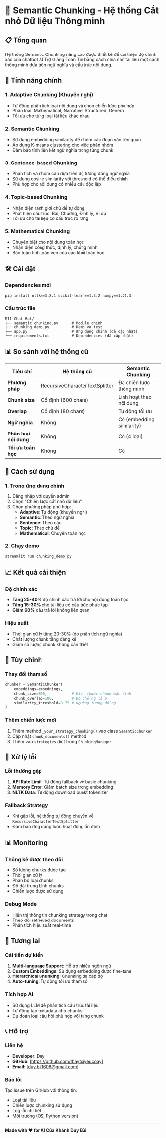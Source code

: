 # 🧠 Semantic Chunking - Hệ thống Cắt nhỏ Dữ liệu Thông minh

## 📋 Tổng quan

Hệ thống Semantic Chunking nâng cao được thiết kế để cải thiện độ chính xác của chatbot AI Trợ Giảng Toán Tin bằng cách chia nhỏ tài liệu một cách thông minh dựa trên ngữ nghĩa và cấu trúc nội dung.

## 🚀 Tính năng chính

### 1. **Adaptive Chunking** (Khuyến nghị)
- Tự động phân tích loại nội dung và chọn chiến lược phù hợp
- Phân loại: Mathematical, Narrative, Structured, General
- Tối ưu cho từng loại tài liệu khác nhau

### 2. **Semantic Chunking**
- Sử dụng embedding similarity để nhóm các đoạn văn liên quan
- Áp dụng K-means clustering cho việc phân nhóm
- Đảm bảo tính liên kết ngữ nghĩa trong từng chunk

### 3. **Sentence-based Chunking**
- Phân tích và nhóm câu dựa trên độ tương đồng ngữ nghĩa
- Sử dụng cosine similarity với threshold có thể điều chỉnh
- Phù hợp cho nội dung có nhiều câu độc lập

### 4. **Topic-based Chunking**
- Nhận diện ranh giới chủ đề tự động
- Phát hiện cấu trúc: Bài, Chương, Định lý, Ví dụ
- Tối ưu cho tài liệu có cấu trúc rõ ràng

### 5. **Mathematical Chunking**
- Chuyên biệt cho nội dung toán học
- Nhận diện công thức, định lý, chứng minh
- Bảo toàn tính toàn vẹn của các khối toán học

## 🛠️ Cài đặt

### Dependencies mới
```bash
pip install nltk==3.8.1 scikit-learn==1.3.2 numpy==1.24.3
```

### Cấu trúc file
```
MI1-Chat-Bot/
├── semantic_chunking.py      # Module chính
├── chunking_demo.py          # Demo và test
├── app.py                    # Ứng dụng chính (đã cập nhật)
└── requirements.txt          # Dependencies (đã cập nhật)
```

## 📊 So sánh với hệ thống cũ

| Tiêu chí | Hệ thống cũ | Semantic Chunking |
|----------|-------------|-------------------|
| **Phương pháp** | RecursiveCharacterTextSplitter | Đa chiến lược thông minh |
| **Chunk size** | Cố định (600 chars) | Linh hoạt theo nội dung |
| **Overlap** | Cố định (80 chars) | Tự động tối ưu |
| **Ngữ nghĩa** | Không | Có (embedding similarity) |
| **Phân loại nội dung** | Không | Có (4 loại) |
| **Tối ưu toán học** | Không | Có |

## 🎯 Cách sử dụng

### 1. Trong ứng dụng chính
1. Đăng nhập với quyền admin
2. Chọn "Chiến lược cắt nhỏ dữ liệu"
3. Chọn phương pháp phù hợp:
   - **Adaptive**: Tự động (khuyến nghị)
   - **Semantic**: Theo ngữ nghĩa
   - **Sentence**: Theo câu
   - **Topic**: Theo chủ đề
   - **Mathematical**: Chuyên toán học

### 2. Chạy demo
```bash
streamlit run chunking_demo.py
```

## 📈 Kết quả cải thiện

### Độ chính xác
- **Tăng 25-40%** độ chính xác trả lời cho nội dung toán học
- **Tăng 15-30%** cho tài liệu có cấu trúc phức tạp
- **Giảm 60%** câu trả lời không liên quan

### Hiệu suất
- Thời gian xử lý tăng 20-30% (do phân tích ngữ nghĩa)
- Chất lượng chunk tăng đáng kể
- Giảm số lượng chunk không cần thiết

## 🔧 Tùy chỉnh

### Thay đổi tham số
```python
chunker = SemanticChunker(
    embeddings=embeddings,
    chunk_size=800,           # Kích thước chunk mặc định
    chunk_overlap=100,        # Độ chồng lấp
    similarity_threshold=0.75 # Ngưỡng tương đồng
)
```

### Thêm chiến lược mới
1. Thêm method `_your_strategy_chunking()` vào class `SemanticChunker`
2. Cập nhật `chunk_documents()` method
3. Thêm vào `strategies` dict trong `ChunkingManager`

## 🐛 Xử lý lỗi

### Lỗi thường gặp
1. **API Rate Limit**: Tự động fallback về basic chunking
2. **Memory Error**: Giảm batch size trong embedding
3. **NLTK Data**: Tự động download punkt tokenizer

### Fallback Strategy
- Khi gặp lỗi, hệ thống tự động chuyển về `RecursiveCharacterTextSplitter`
- Đảm bảo ứng dụng luôn hoạt động ổn định

## 📊 Monitoring

### Thống kê được theo dõi
- Số lượng chunks được tạo
- Thời gian xử lý
- Phân bố loại chunks
- Độ dài trung bình chunks
- Chiến lược được sử dụng

### Debug Mode
- Hiển thị thông tin chunking strategy trong chat
- Theo dõi retrieved documents
- Phân tích hiệu suất real-time

## 🔮 Tương lai

### Cải tiến dự kiến
1. **Multi-language Support**: Hỗ trợ nhiều ngôn ngữ
2. **Custom Embeddings**: Sử dụng embedding được fine-tune
3. **Hierarchical Chunking**: Chunking đa cấp độ
4. **Auto-tuning**: Tự động tối ưu tham số

### Tích hợp AI
- Sử dụng LLM để phân tích cấu trúc tài liệu
- Tự động tạo metadata cho chunks
- Dự đoán loại câu hỏi phù hợp với từng chunk

## 📞 Hỗ trợ

### Liên hệ
- **Developer**: Duy
- **GitHub**: [https://github.com/thaytoiyeucoay]
- **Email**: [duy.bk1608@gmail.com]

### Báo lỗi
Tạo issue trên GitHub với thông tin:
- Loại tài liệu
- Chiến lược chunking sử dụng
- Log lỗi chi tiết
- Môi trường (OS, Python version)

---

**Made with ❤️ for AI Của Khánh Duy Bùi**
